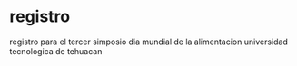 # registro
registro para el tercer simposio dia mundial de la alimentacion universidad tecnologica de tehuacan
